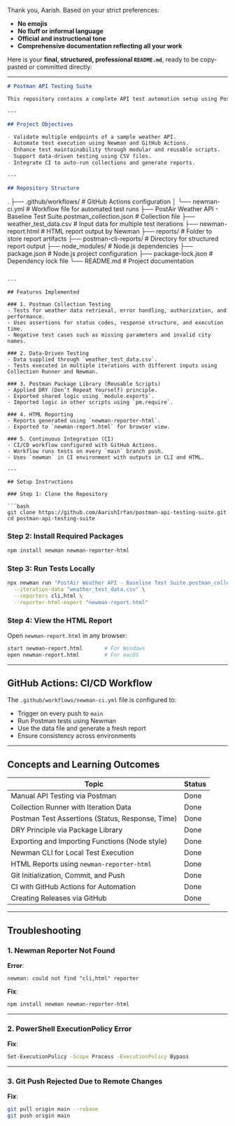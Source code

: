 Thank you, Aarish. Based on your strict preferences:

* **No emojis**
* **No fluff or informal language**
* **Official and instructional tone**
* **Comprehensive documentation reflecting all your work**

Here is your **final, structured, professional `README.md`**, ready to be copy-pasted or committed directly:

---

```markdown
# Postman API Testing Suite

This repository contains a complete API test automation setup using Postman, Newman CLI, data-driven testing via CSV, HTML report generation, and CI/CD integration with GitHub Actions. The suite tests the PostAir Weather API and follows software testing best practices for maintainability, reusability, and reliability.

---

## Project Objectives

- Validate multiple endpoints of a sample weather API.
- Automate test execution using Newman and GitHub Actions.
- Enhance test maintainability through modular and reusable scripts.
- Support data-driven testing using CSV files.
- Integrate CI to auto-run collections and generate reports.

---

## Repository Structure

```

.
├── .github/workflows/                # GitHub Actions configuration
│   └── newman-ci.yml                 # Workflow file for automated test runs
├── PostAir Weather API - Baseline Test Suite.postman\_collection.json  # Collection file
├── weather\_test\_data.csv            # Input data for multiple test iterations
├── newman-report.html               # HTML report output by Newman
├── reports/                         # Folder to store report artifacts
├── postman-cli-reports/            # Directory for structured report output
├── node\_modules/                    # Node.js dependencies
├── package.json                     # Node.js project configuration
├── package-lock.json                # Dependency lock file
└── README.md                        # Project documentation

````

---

## Features Implemented

### 1. Postman Collection Testing
- Tests for weather data retrieval, error handling, authorization, and performance.
- Uses assertions for status codes, response structure, and execution time.
- Negative test cases such as missing parameters and invalid city names.

### 2. Data-Driven Testing
- Data supplied through `weather_test_data.csv`.
- Tests executed in multiple iterations with different inputs using Collection Runner and Newman.

### 3. Postman Package Library (Reusable Scripts)
- Applied DRY (Don’t Repeat Yourself) principle.
- Exported shared logic using `module.exports`.
- Imported logic in other scripts using `pm.require`.

### 4. HTML Reporting
- Reports generated using `newman-reporter-html`.
- Exported to `newman-report.html` for browser view.

### 5. Continuous Integration (CI)
- CI/CD workflow configured with GitHub Actions.
- Workflow runs tests on every `main` branch push.
- Uses `newman` in CI environment with outputs in CLI and HTML.

---

## Setup Instructions

### Step 1: Clone the Repository

```bash
git clone https://github.com/AarishIrfan/postman-api-testing-suite.git
cd postman-api-testing-suite
````

### Step 2: Install Required Packages

```bash
npm install newman newman-reporter-html
```

### Step 3: Run Tests Locally

```bash
npx newman run "PostAir Weather API - Baseline Test Suite.postman_collection.json" \
  --iteration-data "weather_test_data.csv" \
  --reporters cli,html \
  --reporter-html-export "newman-report.html"
```

### Step 4: View the HTML Report

Open `newman-report.html` in any browser:

```bash
start newman-report.html       # For Windows
open newman-report.html        # For macOS
```

---

## GitHub Actions: CI/CD Workflow

The `.github/workflows/newman-ci.yml` file is configured to:

* Trigger on every push to `main`
* Run Postman tests using Newman
* Use the data file and generate a fresh report
* Ensure consistency across environments

---

## Concepts and Learning Outcomes

| Topic                                            | Status |
| ------------------------------------------------ | ------ |
| Manual API Testing via Postman                   | Done   |
| Collection Runner with Iteration Data            | Done   |
| Postman Test Assertions (Status, Response, Time) | Done   |
| DRY Principle via Package Library                | Done   |
| Exporting and Importing Functions (Node style)   | Done   |
| Newman CLI for Local Test Execution              | Done   |
| HTML Reports using `newman-reporter-html`        | Done   |
| Git Initialization, Commit, and Push             | Done   |
| CI with GitHub Actions for Automation            | Done   |
| Creating Releases via GitHub                     | Done   |

---

## Troubleshooting

### 1. Newman Reporter Not Found

**Error**:

```
newman: could not find "cli,html" reporter
```

**Fix**:

```bash
npm install newman newman-reporter-html
```

---

### 2. PowerShell ExecutionPolicy Error

**Fix**:

```bash
Set-ExecutionPolicy -Scope Process -ExecutionPolicy Bypass
```

---

### 3. Git Push Rejected Due to Remote Changes

**Fix**:

```bash
git pull origin main --rebase
git push origin main
```

